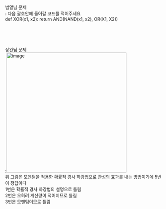 범열님 문제 <br/>
: 다음 괄호안에 들어갈 코드를 적어주세요 <br/> def XOR(x1, x2): return AND(NAND(x1, x2), OR(X1, X2))

<br/>
<br/>
<br/>

상완님 문제<br/>
:<img width="386" alt="image" src="https://github.com/sejongsmarcle/2024_Winter_Ai_study/assets/128336150/980b2a2e-02b7-4499-abde-d3fc5d98bbef">
<br/>
위 그림은 모멘텀을 적용한 확률적 경사 하강법으로 관성의 효과를 내는 방법이기에 5번이 정답이다 <br/>
1번은 확률적 경사 하강법의 설명으로 틀림<br/>
2번은 오히려 계산량이 적어지므로 틀림 <br/>
3번은 모멘텀이므로 틀림<br/>
